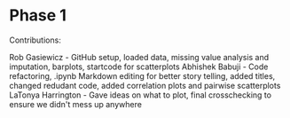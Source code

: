 # Phase 1

Contributions:

Rob Gasiewicz - GitHub setup, loaded data, missing value analysis and imputation, barplots, startcode for scatterplots
Abhishek Babuji - Code refactoring, .ipynb Markdown editing for better story telling, added titles, changed redudant code, added correlation plots and pairwise scatterplots
LaTonya Harrington - Gave ideas on what to plot, final crosschecking to ensure we didn't mess up anywhere

